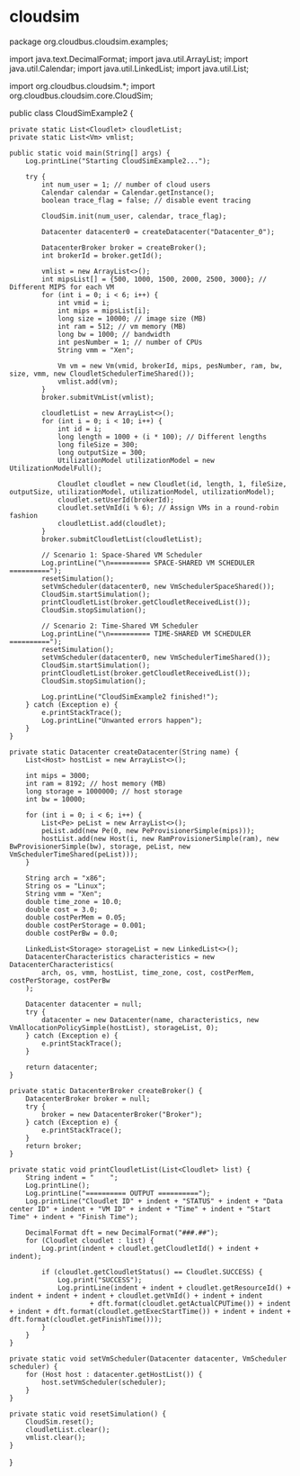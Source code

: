 # cloudsim
package org.cloudbus.cloudsim.examples;

import java.text.DecimalFormat;
import java.util.ArrayList;
import java.util.Calendar;
import java.util.LinkedList;
import java.util.List;

import org.cloudbus.cloudsim.*;
import org.cloudbus.cloudsim.core.CloudSim;

public class CloudSimExample2 {

    private static List<Cloudlet> cloudletList;
    private static List<Vm> vmlist;

    public static void main(String[] args) {
        Log.printLine("Starting CloudSimExample2...");

        try {
            int num_user = 1; // number of cloud users
            Calendar calendar = Calendar.getInstance();
            boolean trace_flag = false; // disable event tracing

            CloudSim.init(num_user, calendar, trace_flag);

            Datacenter datacenter0 = createDatacenter("Datacenter_0");

            DatacenterBroker broker = createBroker();
            int brokerId = broker.getId();

            vmlist = new ArrayList<>();
            int mipsList[] = {500, 1000, 1500, 2000, 2500, 3000}; // Different MIPS for each VM
            for (int i = 0; i < 6; i++) {
                int vmid = i;
                int mips = mipsList[i];
                long size = 10000; // image size (MB)
                int ram = 512; // vm memory (MB)
                long bw = 1000; // bandwidth
                int pesNumber = 1; // number of CPUs
                String vmm = "Xen";

                Vm vm = new Vm(vmid, brokerId, mips, pesNumber, ram, bw, size, vmm, new CloudletSchedulerTimeShared());
                vmlist.add(vm);
            }
            broker.submitVmList(vmlist);

            cloudletList = new ArrayList<>();
            for (int i = 0; i < 10; i++) {
                int id = i;
                long length = 1000 + (i * 100); // Different lengths
                long fileSize = 300;
                long outputSize = 300;
                UtilizationModel utilizationModel = new UtilizationModelFull();

                Cloudlet cloudlet = new Cloudlet(id, length, 1, fileSize, outputSize, utilizationModel, utilizationModel, utilizationModel);
                cloudlet.setUserId(brokerId);
                cloudlet.setVmId(i % 6); // Assign VMs in a round-robin fashion
                cloudletList.add(cloudlet);
            }
            broker.submitCloudletList(cloudletList);

            // Scenario 1: Space-Shared VM Scheduler
            Log.printLine("\n========== SPACE-SHARED VM SCHEDULER ==========");
            resetSimulation();
            setVmScheduler(datacenter0, new VmSchedulerSpaceShared());
            CloudSim.startSimulation();
            printCloudletList(broker.getCloudletReceivedList());
            CloudSim.stopSimulation();

            // Scenario 2: Time-Shared VM Scheduler
            Log.printLine("\n========== TIME-SHARED VM SCHEDULER ==========");
            resetSimulation();
            setVmScheduler(datacenter0, new VmSchedulerTimeShared());
            CloudSim.startSimulation();
            printCloudletList(broker.getCloudletReceivedList());
            CloudSim.stopSimulation();

            Log.printLine("CloudSimExample2 finished!");
        } catch (Exception e) {
            e.printStackTrace();
            Log.printLine("Unwanted errors happen");
        }
    }

    private static Datacenter createDatacenter(String name) {
        List<Host> hostList = new ArrayList<>();

        int mips = 3000;
        int ram = 8192; // host memory (MB)
        long storage = 1000000; // host storage
        int bw = 10000;

        for (int i = 0; i < 6; i++) {
            List<Pe> peList = new ArrayList<>();
            peList.add(new Pe(0, new PeProvisionerSimple(mips)));
            hostList.add(new Host(i, new RamProvisionerSimple(ram), new BwProvisionerSimple(bw), storage, peList, new VmSchedulerTimeShared(peList)));
        }

        String arch = "x86";
        String os = "Linux";
        String vmm = "Xen";
        double time_zone = 10.0;
        double cost = 3.0;
        double costPerMem = 0.05;
        double costPerStorage = 0.001;
        double costPerBw = 0.0;

        LinkedList<Storage> storageList = new LinkedList<>();
        DatacenterCharacteristics characteristics = new DatacenterCharacteristics(
            arch, os, vmm, hostList, time_zone, cost, costPerMem, costPerStorage, costPerBw
        );

        Datacenter datacenter = null;
        try {
            datacenter = new Datacenter(name, characteristics, new VmAllocationPolicySimple(hostList), storageList, 0);
        } catch (Exception e) {
            e.printStackTrace();
        }

        return datacenter;
    }

    private static DatacenterBroker createBroker() {
        DatacenterBroker broker = null;
        try {
            broker = new DatacenterBroker("Broker");
        } catch (Exception e) {
            e.printStackTrace();
        }
        return broker;
    }

    private static void printCloudletList(List<Cloudlet> list) {
        String indent = "    ";
        Log.printLine();
        Log.printLine("========== OUTPUT ==========");
        Log.printLine("Cloudlet ID" + indent + "STATUS" + indent + "Data center ID" + indent + "VM ID" + indent + "Time" + indent + "Start Time" + indent + "Finish Time");

        DecimalFormat dft = new DecimalFormat("###.##");
        for (Cloudlet cloudlet : list) {
            Log.print(indent + cloudlet.getCloudletId() + indent + indent);

            if (cloudlet.getCloudletStatus() == Cloudlet.SUCCESS) {
                Log.print("SUCCESS");
                Log.printLine(indent + indent + cloudlet.getResourceId() + indent + indent + indent + cloudlet.getVmId() + indent + indent
                        + dft.format(cloudlet.getActualCPUTime()) + indent + indent + dft.format(cloudlet.getExecStartTime()) + indent + indent + dft.format(cloudlet.getFinishTime()));
            }
        }
    }

    private static void setVmScheduler(Datacenter datacenter, VmScheduler scheduler) {
        for (Host host : datacenter.getHostList()) {
            host.setVmScheduler(scheduler);
        }
    }

    private static void resetSimulation() {
        CloudSim.reset();
        cloudletList.clear();
        vmlist.clear();
    }
}
